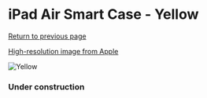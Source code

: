# iPad Air Smart Case - Yellow

[Return to previous page](/ipad_air)

[High-resolution image from Apple](https://store.storeimages.cdn-apple.com/8756/as-images.apple.com/is/MF049?wid=4500&hei=4500&fmt=png)

<div style="width: 384px"><img src="/everypreview/MF049.png" alt="Yellow"></div>

### Under construction
